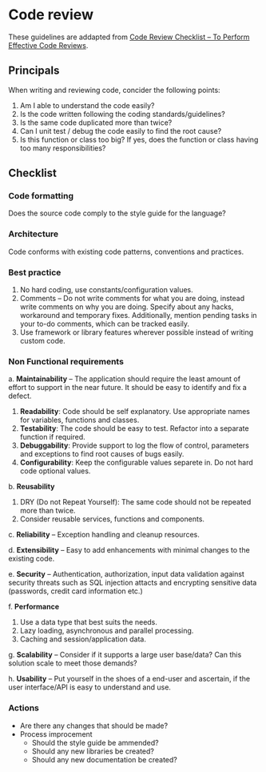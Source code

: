 # Code review

These guidelines are addapted from [Code Review Checklist – To Perform Effective Code Reviews](https://www.evoketechnologies.com/blog/code-review-checklist-perform-effective-code-reviews/).

## Principals

When writing and reviewing code, concider the following points:

1. Am I able to understand the code easily?
2. Is the code written following the coding standards/guidelines?
3. Is the same code duplicated more than twice?
4. Can I unit test / debug the code easily to find the root cause?
5. Is this function or class too big? If yes, does the function or class having too many responsibilities?

##  Checklist

### Code formatting

Does the source code comply to the style guide for the language?

### Architecture

Code conforms with existing code patterns, conventions and practices.

### Best practice

1. No hard coding, use constants/configuration values.
2. Comments – Do not write comments for what you are doing, instead write comments on why you are doing. Specify about any hacks, workaround and temporary fixes. Additionally, mention pending tasks in your to-do comments, which can be tracked easily.
3. Use framework or library features wherever possible instead of writing custom code.

### Non Functional requirements

a. __Maintainability__ – The application should require the least amount of effort to support in the near future. It should be easy to identify and fix a defect.

  1. __Readability__: Code should be self explanatory. Use appropriate names for variables, functions and classes.
  2. __Testability__: The code should be easy to test. Refactor into a separate function if required.
  3. __Debuggability__: Provide support to log the flow of control, parameters and exceptions to find root causes of bugs easily.
  4. __Configurability__: Keep the configurable values separete in. Do not hard code optional values.
  
b. __Reusability__

  1. DRY (Do not Repeat Yourself): The same code should not be repeated more than twice.
  2. Consider reusable services, functions and components.
  
c. __Reliability__ – Exception handling and cleanup resources.

d. __Extensibility__ – Easy to add enhancements with minimal changes to the existing code.

e. __Security__ – Authentication, authorization, input data validation against security threats such as SQL injection attacts and encrypting sensitive data (passwords, credit card information etc.)

f. __Performance__

  1. Use a data type that best suits the needs.
  2. Lazy loading, asynchronous and parallel processing.
  3. Caching and session/application data.
  
g. __Scalability__ – Consider if it supports a large user base/data? Can this solution scale to meet those demands?

h. __Usability__ – Put yourself in the shoes of a end-user and ascertain, if the user interface/API is easy to understand and use.

### Actions

* Are there any changes that should be made?
* Process improcement
   * Should the style guide be ammended?
   * Should any new libraries be created?
   * Should any new documentation be created?
